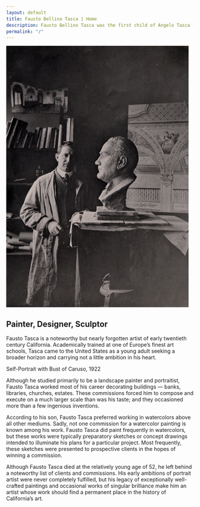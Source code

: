 ```yaml
---
layout: default
title: Fausto Bellino Tasca | Home
description: Fausto Bellino Tasca was the first child of Angelo Tasca (1848-1939) and Luigia Battagin (1857-1922).
permalink: "/"
---
```

<div class="container-home">
  <img src="../images/fbt-with-caruso.jpg" alt="Fausto Bellino Tasca, Self-Portrait as a Young Man, oil on canvas, 1905">
  <h2>Painter, Designer, Sculptor</h4>
</div>

<div class="home-text">
  <p>Fausto Tasca is a noteworthy but nearly forgotten artist of early twentieth century California. Academically trained at one of Europe’s finest art schools, Tasca came to the United States as a young adult seeking a broader horizon and carrying not a little ambition in his heart.</p>

  <p class="home-caption">Self-Portrait with Bust of Caruso, 1922</p>
</div>

Although he studied primarily to be a landscape painter and portraitist, Fausto Tasca worked most of his career decorating buildings — banks, libraries, churches, estates. These commissions forced him to compose and execute on a much larger scale than was his taste; and they occasioned more than a few ingenious inventions.

According to his son, Fausto Tasca preferred working in watercolors above all other mediums. Sadly, not one commission for a watercolor painting is known among his work. Fausto Tasca did paint frequently in watercolors, but these works were typically preparatory sketches or concept drawings intended to illuminate his plans for a particular project. Most frequently, these sketches were presented to prospective clients in the hopes of winning a commission.

Although Fausto Tasca died at the relatively young age of 52, he left behind a noteworthy list of clients and commissions. His early ambitions of portrait artist were never completely fulfilled, but his legacy of exceptionally well-crafted paintings and occasional works of singular brilliance make him an artist whose work should find a permanent place in the history of California’s art.
